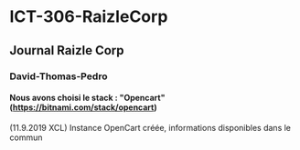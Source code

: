 # ICT-306-RaizleCorp
## Journal Raizle Corp
### David-Thomas-Pedro
#### Nous avons choisi le stack : "Opencart" (https://bitnami.com/stack/opencart)
(11.9.2019 XCL) Instance OpenCart créée, informations disponibles dans le commun
